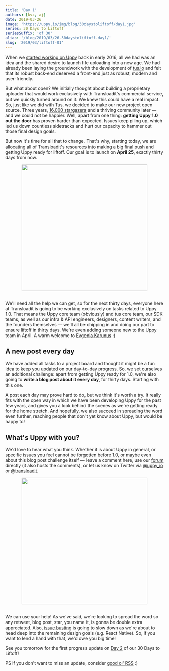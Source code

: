 ```yaml
---
title: 'Day 1'
authors: [kvz, aj]
date: 2019-03-26
image: 'https://uppy.io/img/blog/30daystoliftoff/day1.jpg'
series: 30 Days to Liftoff
seriesSuffix: 'of 30'
alias: '/blog/2019/03/26-30daystoliftoff-day1/'
slug: '2019/03/liftoff-01'
---
```


When we [started working on Uppy](/blog/2016/07/uppy-begins/) back in early
2016, all we had was an idea and the shared desire to launch file uploading into
a new age. We had already been laying the groundwork with the development of
[tus.io](https://tus.io/) and felt that its robust back-end deserved a front-end
just as robust, modern and user-friendly.

<!--truncate-->

But what about open? We initially thought about building a proprietary uploader
that would work exclusively with Transloadit's commercial service, but we
quickly turned around on it. We knew this could have a real impact. So, just
like we did with Tus, we decided to make our new project open source. Three
years, [16.000 stargazers](https://github.com/transloadit/uppy/stargazers) and a
thriving community later — and we could not be happier. Well, apart from one
thing: **getting Uppy 1.0 out the door** has proven harder than expected. Issues
keep piling up, which led us down countless sidetracks and hurt our capacity to
hammer out those final design goals.

But now it's time for all that to change. That's why, starting today, we are
allocating all of Transloadit's resources into making a big final push and
getting Uppy ready for liftoff. Our goal is to launch on **April 25**, exactly
thirty days from now.

<center><img width="400" src="https://media.giphy.com/media/kvw01ozJ06TxS/giphy.gif" /><br /><br /></center>

We'll need all the help we can get, so for the next thirty days, everyone here
at Transloadit is going to be working exclusively on tasks related to Uppy 1.0.
That means the Uppy core team (obviously) and tus core team, our SDK teams, as
well as our infra & API engineers, designers, content writers, and the founders
themselves — we'll all be chipping in and doing our part to ensure liftoff in
thirty days. We're even adding someone new to the Uppy team in April. A warm
welcome to [Evgenia Karunus](https://github.com/lakesare) :)

## A new post every day

We have added all tasks to a project board and thought it might be a fun idea to
keep you updated on our day-to-day progress. So, we set ourselves an additional
challenge: apart from getting Uppy ready for 1.0, we're also going to **write a
blog post about it every day**, for thirty days. Starting with this one.

A post each day may prove hard to do, but we think it's worth a try. It really
fits with the open way in which we have been developing Uppy for the past few
years, and gives you a look behind the scenes as we're getting ready for the
home stretch. And hopefully, we also succeed in spreading the word even further,
reaching people that don't yet know about Uppy, but would be happy to!

## What's Uppy with you?

We'd love to hear what you think. Whether it is about Uppy in general, or
specific issues you feel cannot be forgotten before 1.0, or maybe even about
this blog post challenge itself — leave a comment here, use our
[forum](https://community.transloadit.com/c/uppy) directly (it also hosts the
comments), or let us know on Twitter via [@uppy_io](http://twitter.com/uppy_io/)
or [@transloadit](http://twitter.com/transloadit/).

<!-- <center><img width="400"  class="dropshadow" src="https://media.giphy.com/media/RnX4q6yYDoYCI/giphy.gif" /></center> -->
<center><img width="400"  class="dropshadow" src="https://media.giphy.com/media/SjInxhAJTzU7S/giphy.gif" /><br /><br /></center>

We can use your help! As we've said, we're looking to spread the word so any
retweet, blog post, star, you name it, is gonna be double extra appreciated.
Also, [issue busting](https://github.com/transloadit/uppy/issues) is going to
slow down as we're about to head deep into the remaining design goals (e.g.
React Native). So, if you want to lend a hand with that, we'd owe you big time!

See you tomorrow for the first progress update on
[Day 2](/blog/2019/03/liftoff-02/) of our 30 Days to Liftoff!

PS If you don't want to miss an update, consider
[good ol' RSS](https://uppy.io/blog/atom.xml) :)
